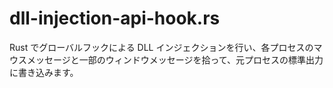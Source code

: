 # dll-injection-api-hook.rs

Rust でグローバルフックによる DLL インジェクションを行い、各プロセスのマウスメッセージと一部のウィンドウメッセージを拾って、元プロセスの標準出力に書き込みます。
